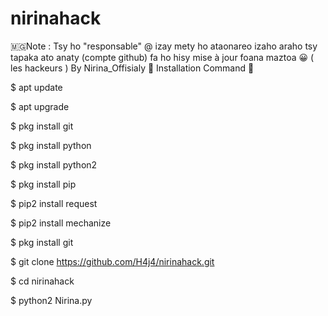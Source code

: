 # nirinahack 
🇲🇬Note : Tsy ho "responsable" @ izay mety ho ataonareo izaho 
araho tsy tapaka ato anaty (compte github) fa ho hisy mise à jour foana
maztoa 😀 ( les hackeurs ) By Nirina_Offisialy
💫 Installation Command 💫

$ apt update 

$ apt upgrade

$ pkg install git 

$ pkg install python

$ pkg install python2

$ pkg install pip 

$ pip2 install request

$ pip2 install mechanize

$ pkg install git 

$ git clone https://github.com/H4j4/nirinahack.git

$ cd nirinahack

$ python2 Nirina.py
